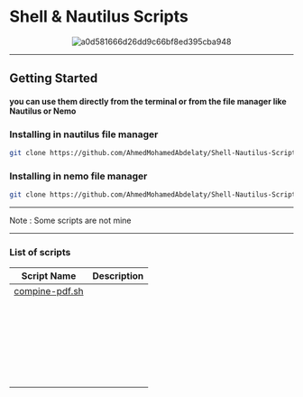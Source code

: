 # Shell & Nautilus Scripts

<div align="center">
    <img src="https://github.com/AhmedMohamedAbdelaty/Shell-Nautilus-Scripts/assets/73834838/7ce3e469-cb6b-4bb6-acad-5cfa9ccc4753" alt="a0d581666d26dd9c66bf8ed395cba948">
</div>

-----
## Getting Started

#### you can use them directly from the terminal or from the file manager like Nautilus or Nemo

### Installing in nautilus file manager

```bash
git clone https://github.com/AhmedMohamedAbdelaty/Shell-Nautilus-Scripts ~/.local/share/nautilus/scripts
```

### Installing in nemo file manager

```bash
git clone https://github.com/AhmedMohamedAbdelaty/Shell-Nautilus-Scripts ~/.local/share/nemo/scripts
```

------

Note : Some scripts are not mine

---------

### List of scripts

|                         Script Name                          | Description |
| :----------------------------------------------------------: | :---------: |
| [compine-pdf.sh](https://github.com/AhmedMohamedAbdelaty/Shell-Nautilus-Scripts/blob/main/PDF/compine-pdf.sh) |             |
|                                                              |             |
|                                                              |             |
|                                                              |             |
|                                                              |             |
|                                                              |             |
|                                                              |             |
|                                                              |             |
|                                                              |             |
|                                                              |             |
|                                                              |             |
|                                                              |             |
|                                                              |             |
|                                                              |             |
|                                                              |             |
|                                                              |             |
|                                                              |             |
|                                                              |             |
|                                                              |             |
|                                                              |             |
|                                                              |             |
|                                                              |             |
|                                                              |             |
|                                                              |             |
|                                                              |             |
|                                                              |             |
|                                                              |             |

